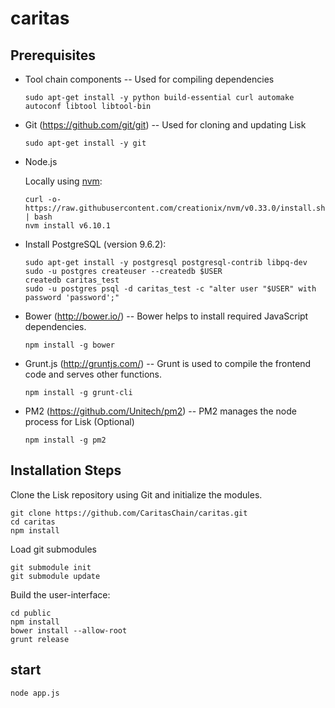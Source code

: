 # caritas

## Prerequisites

- Tool chain components -- Used for compiling dependencies

  `sudo apt-get install -y python build-essential curl automake autoconf libtool libtool-bin`

- Git (<https://github.com/git/git>) -- Used for cloning and updating Lisk

  `sudo apt-get install -y git`

- Node.js

  Locally using [nvm](https://github.com/creationix/nvm):

  ```
  curl -o- https://raw.githubusercontent.com/creationix/nvm/v0.33.0/install.sh | bash
  nvm install v6.10.1
  ```

- Install PostgreSQL (version 9.6.2):

  ```
  sudo apt-get install -y postgresql postgresql-contrib libpq-dev
  sudo -u postgres createuser --createdb $USER
  createdb caritas_test
  sudo -u postgres psql -d caritas_test -c "alter user "$USER" with password 'password';"
  ```

- Bower (<http://bower.io/>) -- Bower helps to install required JavaScript dependencies.

  `npm install -g bower`

- Grunt.js (<http://gruntjs.com/>) -- Grunt is used to compile the frontend code and serves other functions.

  `npm install -g grunt-cli`

- PM2 (<https://github.com/Unitech/pm2>) -- PM2 manages the node process for Lisk (Optional)

  `npm install -g pm2`

## Installation Steps

Clone the Lisk repository using Git and initialize the modules.

```
git clone https://github.com/CaritasChain/caritas.git
cd caritas
npm install
```

Load git submodules

```
git submodule init
git submodule update
```

Build the user-interface:

```
cd public
npm install
bower install --allow-root
grunt release
```

## start

`node app.js`
